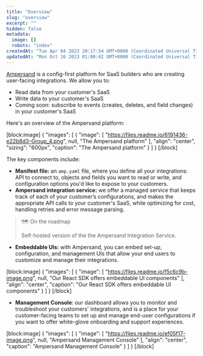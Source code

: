 ```yaml
---
title: "Overview"
slug: "overview"
excerpt: ""
hidden: false
metadata: 
  image: []
  robots: "index"
createdAt: "Tue Apr 04 2023 20:17:54 GMT+0000 (Coordinated Universal Time)"
updatedAt: "Mon Oct 16 2023 01:00:42 GMT+0000 (Coordinated Universal Time)"
---
```

[Ampersand](https://www.withampersand.com/) is a config-first platform for SaaS builders who are creating user-facing integrations. We allow you to:

- Read data from your customer's SaaS
- Write data to your customer's SaaS
- Coming soon: subscribe to events (creates, deletes, and field changes) in your customer's SaaS

Here's an overview of the Ampersand platform:

[block:image]
{
  "images": [
    {
      "image": [
        "https://files.readme.io/6191436-e22b8d3-Group_4.png",
        null,
        "The Ampersand platform"
      ],
      "align": "center",
      "sizing": "600px",
      "caption": "The Ampersand platform"
    }
  ]
}
[/block]


The key components include:

- **Manifest file:** an `amp.yaml` file, where you define all your integrations: API to connect to, objects and fields you want to read or write, and configuration options you'd like to expose to your customers.
- **Ampersand integration service:** we offer a managed service that keeps track of each of your customer’s configurations, and makes the appropriate API calls to your customer's SaaS, while optimizing for cost, handling retries and error message parsing.

> 🗺️ On the roadmap
> 
> Self-hosted version of the the Ampersand Integration Service.

- **Embeddable UIs:** with Ampersand, you can embed set-up, configuration, and management UIs that allow your end users to customize and manage their integrations.

[block:image]
{
  "images": [
    {
      "image": [
        "https://files.readme.io/f5c6c9b-image.png",
        null,
        "Our React SDK offers embeddable UI components"
      ],
      "align": "center",
      "caption": "Our React SDK offers embeddable UI components"
    }
  ]
}
[/block]


- **Management Console**: our dashboard allows you to monitor and troubleshoot your customers' integrations, and is a place for your customer-facing teams to set up and manage end-user configurations if you want to offer white-glove onboarding and support experiences.

[block:image]
{
  "images": [
    {
      "image": [
        "https://files.readme.io/ef05f17-image.png",
        null,
        "Ampersand Management Console"
      ],
      "align": "center",
      "caption": "Ampersand Management Console"
    }
  ]
}
[/block]
